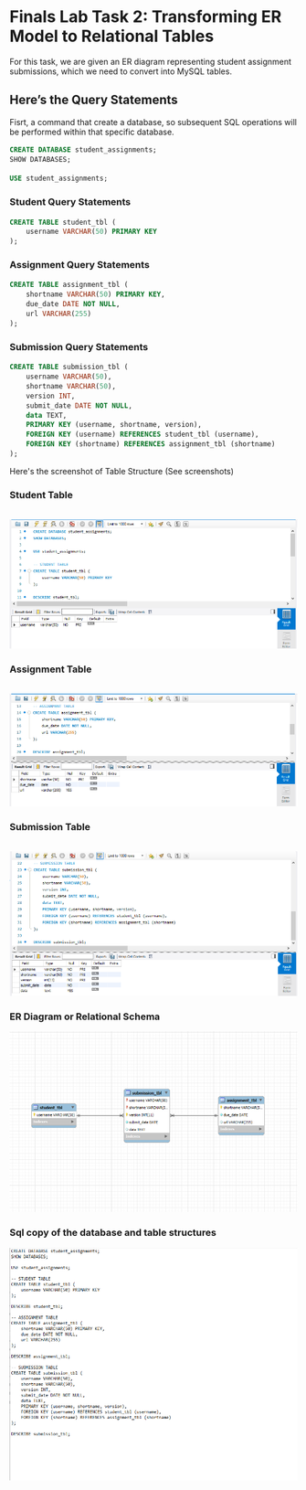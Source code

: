 # Finals Lab Task 2: Transforming ER Model to Relational Tables
For this task, we are given an ER diagram representing student assignment submissions, which we need to convert into MySQL tables.

## Here’s the Query Statements

Fisrt, a command that create a database, so subsequent SQL operations will be performed within that specific database.
```sql
CREATE DATABASE student_assignments;
SHOW DATABASES;

USE student_assignments;
```
### Student Query Statements
```sql
CREATE TABLE student_tbl (
    username VARCHAR(50) PRIMARY KEY
);
```
### Assignment Query Statements
```sql
CREATE TABLE assignment_tbl (
    shortname VARCHAR(50) PRIMARY KEY,
    due_date DATE NOT NULL,
    url VARCHAR(255)
);
```
### Submission Query Statements
```sql
CREATE TABLE submission_tbl (
    username VARCHAR(50),
    shortname VARCHAR(50),
    version INT,
    submit_date DATE NOT NULL,
    data TEXT,
    PRIMARY KEY (username, shortname, version),
    FOREIGN KEY (username) REFERENCES student_tbl (username),
    FOREIGN KEY (shortname) REFERENCES assignment_tbl (shortname)
);
```

Here's the screenshot of Table Structure (See screenshots)

### Student Table

  
![Sample Output](images/STUDENT.PNG)

### Assignment Table

  
![Sample Output](images/ASSIGNMENT.PNG)

### Submission Table

  
![Sample Output](images/SUBMISSION.PNG)

### ER Diagram or Relational Schema

![Sample Output](images/ER_DIAGRAM.PNG)

### Sql copy of the database and table structures
![sample Output](images/COPY2.png)

